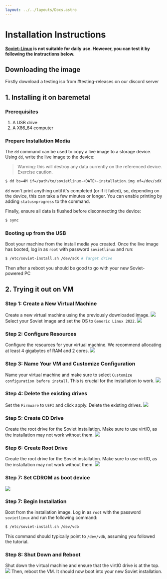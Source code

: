 ```yaml
---
layout: ../../layouts/Docs.astro
---
```

# Installation Instructions

**[Soviet-Linux](https://github.com/Soviet-Linux) is not suitable for daily use. However, you can test it by following the instructions below.**

## Downloading the image
Firstly download a testing iso from #testing-releases on our discord server

## 1. Installing it on baremetal

### Prerequisites

1. A USB drive
1. A X86_64 computer

### Prepare Installation Media
The `dd` command can be used to copy a live image to a storage device. Using `dd`, write the live image to the device:
>Warning: this will destroy any data currently on the referenced device. Exercise caution.
```bash
$ dd bs=4M if=/path/to/sovietlinux-<DATE>-installation.img of=/dev/sdX
```
`dd` won't print anything until it's completed (or if it failed), so, depending on the device, this can take a few minutes or longer. You can enable printing by adding `status=progress` to the command.

Finally, ensure all data is flushed before disconnecting the device:
```bash
$ sync
```
### Booting up from the USB
Boot your machine from the install media you created.
Once the live image has booted, log in as `root` with password `sovietlinux` and run:
```bash
$ /etc/soviet-install.sh /dev/sdX # Target drive
```
Then after a reboot you should be good to go with your new Soviet-powered PC
## 2. Trying it out on VM

### Step 1: Create a New Virtual Machine

Create a new virtual machine using the previously downloaded image.
![](/assets/virt1.png)
Select your Soviet image and set the OS to `Generic Linux 2022`.
![](/assets/virt2.png)

### Step 2: Configure Resources

Configure the resources for your virtual machine. We recommend allocating at least 4 gigabytes of RAM and 2 cores.
![](/assets/virt3.png)

### Step 3: Name Your VM and Customize Configuration

Name your virtual machine and make sure to select `Customize configuration before install`. This is crucial for the installation to work.
![](/assets/virt4.png)

### Step 4: Delete the existing drives

Set the `Firmware` to `UEFI` and click apply. Delete the existing drives.
![](/assets/virt5.png)
### Step 5: Create CD Drive

Create the root drive for the Soviet installation. Make sure to use virtIO, as the installation may not work without them.
![](/assets/virt6.png)

### Step 6: Create Root Drive

Create the root drive for the Soviet installation. Make sure to use virtIO, as the installation may not work without them.
![](/assets/virt7.png)

### Step 7: Set CDROM as boot device
![](/assets/virt8.png)

### Step 7: Begin Installation

Boot from the installation image. Log in as `root` with the password `sovietlinux` and run the following command:
```bash
$ /etc/soviet-install.sh /dev/vdb
```
This command should typically point to `/dev/vdb`, assuming you followed the tutorial.

### Step 8: Shut Down and Reboot

Shut down the virtual machine and ensure that the virtIO drive is at the top.
![](/assets/virt9.png)
Then, reboot the VM. It should now boot into your new Soviet installation.
